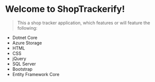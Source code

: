 ﻿# Welcome to ShopTrackerify!

> This a shop tracker application, which features or will feature the following:

* Dotnet Core
* Azure Storage
* HTML
* CSS
* jQuery
* SQL Server
* Bootstrap
* Entity Framework Core